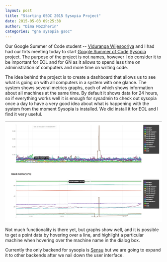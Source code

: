 ```yaml
---
layout: post
title: "Starting GSOC 2015 Sysopia Project"
date: 2015-05-03 09:25:38
author: "Dima Mozzherin"
categories: "gna sysopia gsoc"
---
```


Our Google Summer of Code student -- [Viduranga Wijesooriya][vidur] and I had
had our firts meeting today to start [Google Summer of Code][gsoc]
[Sysopia][sysopia] project. The purpose of the project is not names, however I
do consider it to be important for EOL and for GN as it allows to spend less
time on administration of computers and more time on writing code.

The idea behind the project is to create a dashboard that allows us to see what
is going on with all computers in a system with one glance. The system shows
several metrics graphs, each of which shows information about all machines at
the same time.  By default it shows data for 24 hours, so if everything works
well it is enough for sysadmin to check out sysopia once a day to have a very
good idea about what is happening with the system from the moment Sysopia is
installed. We did install it for EOL and I find it very useful.

[![sysopia][sysopia-img]][sysopia]

Not much functionality is there yet, but graphs show well, and it is possible
to get a point data by hovering over a line, and highlight a particular machine
when hovering over the machine name in the dialog box.

Currently the only backend for sysopia is [Sensu][sensu] but we are going to
expand it to other backends after we nail down the user interface.

[vidur]: https://github.com/vpowerrc
[gsoc]: https://www.google-melange.com/gsoc/project/details/google/gsoc2015/vpowerrc/5665117697998848
[sysopia]: https://github.com/EOL/sysopia
[sysopia-img]: /images/sysopia.png
[sensu]: http://sensuapp.org/
